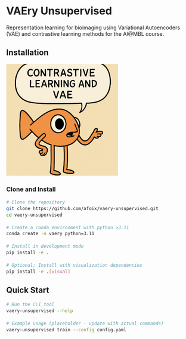 # VAEry Unsupervised

Representation learning for bioimaging using Variational Autoencoders (VAE) and contrastive learning methods for the AI@MBL course. 

## Installation

<img src="vaery_unsupervised/docs/figures/steve.png" alt="VAEry Unsupervised Overview" width="300"/>

### Clone and Install

```bash
# Clone the repository
git clone https://github.com/afoix/vaery-unsupervised.git
cd vaery-unsupervised

# Create a conda environment with python >3.11
conda create -n vaery python=3.11

# Install in development mode
pip install -e .

# Optional: Install with visualization dependencies
pip install -e .[visual]
```

## Quick Start

```bash
# Run the CLI tool
vaery-unsupervised --help

# Example usage (placeholder - update with actual commands)
vaery-unsupervised train --config config.yaml
```